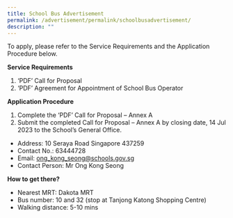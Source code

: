 ```yaml
---
title: School Bus Advertisement
permalink: /advertisement/permalink/schoolbusadvertisement/
description: ""
---
```

To apply, please refer to the Service Requirements and the Application Procedure below.

**Service Requirements**
1. ‘PDF’ Call for Proposal
2. ‘PDF’ Agreement for Appointment of School 
Bus Operator

**Application Procedure**
1. Complete the ‘PDF’ Call for Proposal – Annex A
2. Submit the completed Call for Proposal – Annex A by closing date, 14 Jul 2023 to the School’s General Office.
* Address: 10 Seraya Road Singapore 437259
* Contact No.: 63444728
* Email: ong_kong_seong@schools.gov.sg
* Contact Person: Mr Ong Kong Seong

**How to get there?**
* Nearest MRT: Dakota MRT
* Bus number: 10 and 32 (stop at Tanjong Katong Shopping Centre)
* Walking distance: 5-10 mins

